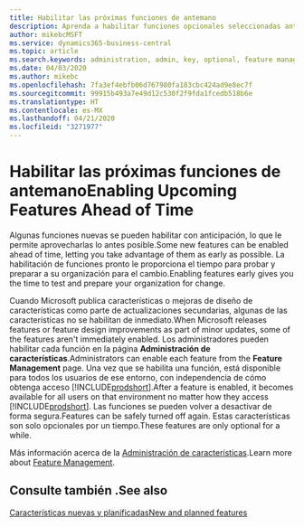 ```yaml
---
title: Habilitar las próximas funciones de antemano
description: Aprenda a habilitar funciones opcionales seleccionadas antes de que sean obligatorias.
author: mikebcMSFT
ms.service: dynamics365-business-central
ms.topic: article
ms.search.keywords: administration, admin, key, optional, feature management, early access, preview
ms.date: 04/03/2020
ms.author: mikebc
ms.openlocfilehash: 7fa3ef4ebfb06d767980fa183cbc424ad9e8ec7f
ms.sourcegitcommit: 99915b493a7e49d12c530f2f9fda1fcedb518b6e
ms.translationtype: HT
ms.contentlocale: es-MX
ms.lasthandoff: 04/21/2020
ms.locfileid: "3271977"
---
```

# <a name="enabling-upcoming-features-ahead-of-time"></a><span data-ttu-id="525b5-103">Habilitar las próximas funciones de antemano</span><span class="sxs-lookup"><span data-stu-id="525b5-103">Enabling Upcoming Features Ahead of Time</span></span>

<span data-ttu-id="525b5-104">Algunas funciones nuevas se pueden habilitar con anticipación, lo que le permite aprovecharlas lo antes posible.</span><span class="sxs-lookup"><span data-stu-id="525b5-104">Some new features can be enabled ahead of time, letting you take advantage of them as early as possible.</span></span> <span data-ttu-id="525b5-105">La habilitación de funciones pronto le proporciona el tiempo para probar y preparar a su organización para el cambio.</span><span class="sxs-lookup"><span data-stu-id="525b5-105">Enabling features early gives you the time to test and prepare your organization for change.</span></span>

<span data-ttu-id="525b5-106">Cuando Microsoft publica características o mejoras de diseño de características como parte de actualizaciones secundarias, algunas de las características no se habilitan de inmediato.</span><span class="sxs-lookup"><span data-stu-id="525b5-106">When Microsoft releases features or feature design improvements as part of minor updates, some of the features aren't immediately enabled.</span></span> <span data-ttu-id="525b5-107">Los administradores pueden habilitar cada función en la página **Administración de características**.</span><span class="sxs-lookup"><span data-stu-id="525b5-107">Administrators can enable each feature from the **Feature Management** page.</span></span> <span data-ttu-id="525b5-108">Una vez que se habilita una función, está disponible para todos los usuarios de ese entorno, con independencia de cómo obtenga acceso [!INCLUDE[prodshort](includes/prodshort.md)].</span><span class="sxs-lookup"><span data-stu-id="525b5-108">After a feature is enabled, it becomes available for all users on that environment no matter how they access [!INCLUDE[prodshort](includes/prodshort.md)].</span></span> <span data-ttu-id="525b5-109">Las funciones se pueden volver a desactivar de forma segura.</span><span class="sxs-lookup"><span data-stu-id="525b5-109">Features can be safely turned off again.</span></span> <span data-ttu-id="525b5-110">Estas características son solo opcionales por un tiempo.</span><span class="sxs-lookup"><span data-stu-id="525b5-110">These features are only optional for a while.</span></span>

<span data-ttu-id="525b5-111">Más información acerca de la [Administración de características](/dynamics365/business-central/dev-itpro/administration/feature-management).</span><span class="sxs-lookup"><span data-stu-id="525b5-111">Learn more about [Feature Management](/dynamics365/business-central/dev-itpro/administration/feature-management).</span></span>  

## <a name="see-also"></a><span data-ttu-id="525b5-112">Consulte también .</span><span class="sxs-lookup"><span data-stu-id="525b5-112">See also</span></span>

[<span data-ttu-id="525b5-113">Características nuevas y planificadas</span><span class="sxs-lookup"><span data-stu-id="525b5-113">New and planned features</span></span>](https://aka.ms/Dynamics365ReleasePlan)  
